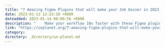 ```yaml
---
title: "7 Amazing Figma Plugins that will make your Job Easier in 2023."
date: 2023-01-13 12:23:18 +0000
dateadded: 2023-01-14 00:00:56 +0000
description: "    Make your workflow 10x faster with these Figma plugins.  Continue reading on UX Planet »  "
link: "https://uxplanet.org/7-amazing-figma-plugins-that-will-make-your-job-easier-in-2023-481f025e1e78?source=rss----819cc2aaeee0---4"
category:
directory: _directory/ux-planet.md
---
```


